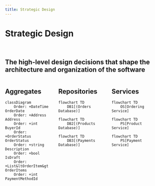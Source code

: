 ```yaml
---
title: Strategic Design
---
```


# Strategic Design

<br/>

## The high-level design decisions that shape the architecture and organization of the software

<div class="parent">

<!-- Div 1 -->
<div style="grid-area: 1 / 1 / 1 / 1;" v-click="1">

## Aggregates

<div style="margin-left: auto; margin-right: auto;">

```mermaid
classDiagram
    Order: +DateTime OrderDate
    Order: +Address Address
    Order: +int BuyerId
    Order: +OrderStatus OrderStatus
    Order: +string Description
    Order: +bool IsDraft
    Order: +List&ltOrderItem&gt OrderItems
    Order: +int PaymentMethodId
```
</div>

</div>

<!-- Div 2 -->
<div style="grid-area: 1 / 2 / 1 / 2;" v-click="2">

## Repositories

<div style="margin-left: auto; margin-right: auto;">

```mermaid
flowchart TD
    DB1[(Orders Database)]
```

```mermaid
flowchart TD
    DB2[(Products Database)]
```

```mermaid
flowchart TD
    DB3[(Payments Database)]
```
</div>

</div>

<!-- Div 3 -->
<div style="grid-area: 1 / 3 / 1 / 3;" v-click="3">

## Services

<div style="margin-left: auto; margin-right: auto;">

```mermaid
flowchart TD
    OS[Ordering Service]
```

```mermaid
flowchart TD
    PS[Product Service]
```

```mermaid
flowchart TD
    PS[Payment Service]
```
</div>

</div>


</div>

<style>
.parent {
  display: grid;
  grid-template-columns: repeat(3, 1fr);
  grid-template-rows: 1fr;
  grid-column-gap: 24px;
  grid-row-gap: 0px;
}
</style>